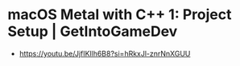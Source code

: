 # macOS Metal with C++ 1: Project Setup | GetIntoGameDev 
- https://youtu.be/JjfIKllh6B8?si=hRkxJl-znrNnXGUU

